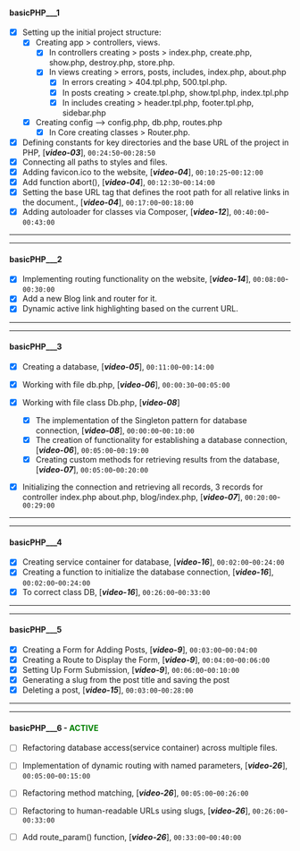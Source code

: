#### basicPHP___1
- [x] Setting up the initial project structure:
    - [x] Creating app  > controllers, views.
        - [x] In controllers creating  > posts  > index.php, create.php, show.php, destroy.php, store.php.
        - [x] In views creating  > errors, posts, includes, index.php, about.php
            - [x] In errors creating  > 404.tpl.php, 500.tpl.php.
            - [x] In posts creating  > create.tpl.php, show.tpl.php, index.tpl.php
            - [x] In includes creating  > header.tpl.php, footer.tpl.php, sidebar.php
    - [x] Creating config --> config.php, db.php, routes.php
        - [x] In Core creating classes  > Router.php.
- [x] Defining constants for key directories and the base URL of the project in PHP, [___video-03___], `00:24:50`-`00:28:50`
- [x] Connecting all paths to styles and files.
- [x] Adding favicon.ico to the website, [___video-04___], `00:10:25`-`00:12:00`
- [x] Add function abort(), [___video-04___], `00:12:30`-`00:14:00`
- [x] Setting the base URL tag that defines the root path for all relative links in the document., [___video-04___], `00:17:00`-`00:18:00`
- [x] Adding autoloader for classes via Composer, [___video-12___], `00:40:00`-`00:43:00`
___

---
#### basicPHP___2
- [x] Implementing routing functionality on the website, [___video-14___], `00:08:00`-`00:30:00`
- [x] Add a new Blog link and router for it.
- [x] Dynamic active link highlighting based on the current URL.

---

---
#### basicPHP___3
- [x] Creating a database, [___video-05___], `00:11:00`-`00:14:00`
- [x] Working with file db.php, [___video-06___], `00:00:30`-`00:05:00`
- [x] Working with file class Db.php, [___video-08___]
    - [x] The implementation of the Singleton pattern for database connection, [___video-08___], `00:00:00`-`00:10:00`
    - [x] The creation of functionality for establishing a database connection, [___video-06___], `00:05:00`-`00:19:00`
    - [x] Creating custom methods for retrieving results from the database, [___video-07___], `00:05:00`-`00:20:00`
- [x] Initializing the connection and retrieving all records, 3 records  for controller index.php about.php, blog/index.php, [___video-07___], `00:20:00`-`00:29:00`


---

---
#### basicPHP___4
- [x] Creating service container for database, [___video-16___], `00:02:00`-`00:24:00`
- [x] Creating a function to initialize the database connection, [___video-16___], `00:02:00`-`00:24:00`
- [x] To correct class DB, [___video-16___], `00:26:00`-`00:33:00`
---

---
#### basicPHP___5
- [x] Creating a Form for Adding Posts, [___video-9___], `00:03:00`-`00:04:00`
- [x] Creating a Route to Display the Form, [___video-9___], `00:04:00`-`00:06:00`
- [x] Setting Up Form Submission, [___video-9___], `00:06:00`-`00:10:00`
- [x] Generating a slug from the post title and saving the post
- [x] Deleting a post, [___video-15___], `00:03:00`-`00:28:00`

---

---
#### basicPHP___6 - <span style="color: green;">ACTIVE</span>
- [ ] Refactoring database access(service container) across multiple files.
- [ ] Implementation of dynamic routing with named parameters, [___video-26___], `00:05:00`-`00:15:00`
- [ ] Refactoring method matching, [___video-26___], `00:05:00`-`00:26:00`
- [ ] Refactoring to human-readable URLs using slugs, [___video-26___], `00:26:00`-`00:33:00`
- [ ] Add route_param() function, [___video-26___], `00:33:00`-`00:40:00`


